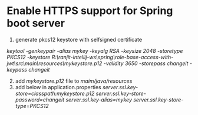 # Enable HTTPS support for Spring boot server
1. generate pkcs12 keystore with selfsigned certificate

_keytool -genkeypair -alias mykey -keyalg RSA -keysize 2048 -storetype PKCS12 -keystore R:\ranjit-intellij-ws\spring\role-base-access-with-jwt\src\main\resources\mykeystore.p12 -validity 3650 -storepass changeit -keypass changeit_

2. add _mykeystore.p12_ file to _maim/java/resources_
3. add below in application.properties
   _server.ssl.key-store=classpath:mykeystore.p12
   server.ssl.key-store-password=changeit
   server.ssl.key-alias=mykey
   server.ssl.key-store-type=PKCS12_
